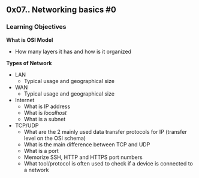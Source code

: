 ## 0x07.. Networking basics #0
### Learning Objectives
**What is OSI Model**
* How many layers it has and how is it organized

**Types of Network**
* LAN
    - Typical usage and geographical size
* WAN
    - Typical usage and geographical size
* Internet
    - What is IP address
    - What is *localhost*
    - What is a subnet
* TCP/UDP
    - What are the 2 mainly used data transfer protocols for IP (transfer level on the OSI schema)
    - What is the main difference between TCP and UDP
    - What is a port
    - Memorize SSH, HTTP and HTTPS port numbers
    - What tool/protocol is often used to check if a device is connected to a network
